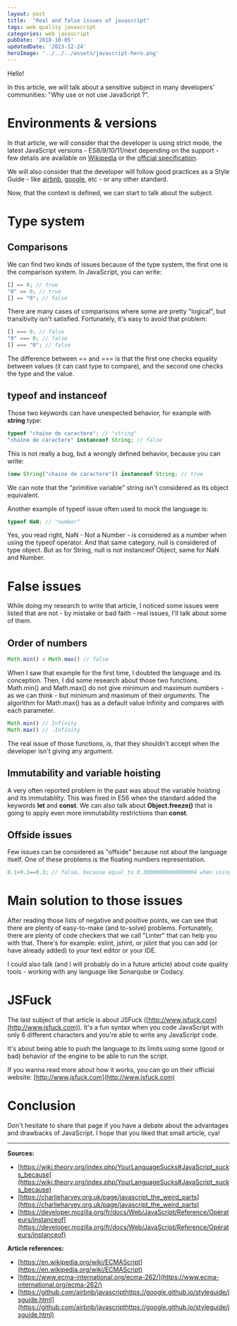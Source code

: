 ```yaml
---
layout: post
title:  "Real and false issues of javascript"
tags: web quality javascript
categories: web javascript
pubDate: '2018-10-05'
updatedDate: '2023-12-24'
heroImage: '../../../assets/javascript-hero.png'
---
```


Hello!

In this article, we will talk about a sensitive subject in many developers' communities: "Why use or not use JavaScript ?".  

# Environments & versions

In that article, we will consider that the developer is using strict mode, the latest JavaScript versions - ES8/9/10/11/next depending on the support - few details are available on [Wikipedia](https://en.wikipedia.org/wiki/ECMAScript) or the [official specification](https://www.ecma-international.org/ecma-262/).  

We will also consider that the developer will follow good practices as a Style Guide - like [airbnb](https://github.com/airbnb/javascript), [google](https://google.github.io/styleguide/jsguide.html), etc - or any other standard.  

Now, that the context is defined, we can start to talk about the subject.  

# Type system

## Comparisons

We can find two kinds of issues because of the type system, the first one is the comparison system. In JavaScript, you can write:

```js
[] == 0; // true
"0" == 0; // true
[] == "0"; // false
```

There are many cases of comparisons where some are pretty "logical", but transitivity isn't satisfied. Fortunately, it's easy to avoid that problem:

```js
[] === 0; // false
"0" === 0; // false
[] === "0"; // false
```

The difference between == and === is that the first one checks equality between values (it can cast type to compare), and the second one checks the type and the value.

## typeof and instanceof

Those two keywords can have unexpected behavior, for example with **string** type:
```js
typeof "chaine de caractere"; // "string"
"chaine de caractere" instanceof String; // false
```

This is not really a bug, but a wrongly defined behavior, because you can write:
```js
(new String("chaine de caractere")) instanceof String; // true
```

We can note that the "primitive variable" string isn't considered as its object equivalent.  

Another example of typeof issue often used to mock the language is:
```js
typeof NaN; // "number"
```

Yes, you read right, NaN - Not a Number - is considered as a number when using the typeof operator. And that same category, null is considered of type object. But as for String, null is not instanceof Object, same for NaN and Number.

# False issues

While doing my research to write that article, I noticed some issues were listed that are not - by mistake or bad faith - real issues, I'll talk about some of them. 

## Order of numbers

```js
Math.min() < Math.max() // false
```

When I saw that example for the first time, I doubted the language and its conception. Then, I did some research about those two functions. Math.min() and Math.max() do not give minimum and maximum numbers - as we can think - but minimum and maximum of their *arguments*. The algorithm for Math.max() has as a default value Infinity and compares with each parameter.

```js
Math.min() // Infinity
Math.max() // -Infinity
```

The real issue of those functions, is, that they shouldn't accept when the developer isn't giving any argument.

## Immutability and variable hoisting

A very often reported problem in the past was about the variable hoisting and its immutability. This was fixed in ES6 when the standard added the keywords **let** and **const**. We can also talk about **Object.freeze()** that is going to apply even more immutability restrictions than **const**.

## Offside issues

Few issues can be considered as "offside" because not about the language itself. One of these problems is the floating numbers representation.

```js
0.1+0.2==0.3; // false, because equal to 0.30000000000000004 when using standard float representation
```

# Main solution to those issues

After reading those lists of negative and positive points, we can see that there are plenty of easy-to-make (and to-solve) problems. Fortunately, there are plenty of code checkers that we call "Linter" that can help you with that. There's for example: eslint, jshint, or jslint that you can add (or have already added) to your text editor or your IDE.

I could also talk (and I will probably do in a future article) about code quality tools - working with any language like Sonarqube or Codacy.

# JSFuck

The last subject of that article is about JSFuck ([http://www.jsfuck.com](http://www.jsfuck.com)). It's a fun syntax when you code JavaScript with only 6 different characters and you're able to write any JavaScript code.  

It's about being able to push the language to its limits using some (good or bad) behavior of the engine to be able to run the script.

If you wanna read more about how it works, you can go on their official website: [http://www.jsfuck.com](http://www.jsfuck.com)

# Conclusion

Don't hesitate to share that page if you have a debate about the advantages and drawbacks of JavaScript. I hope that you liked that small article, cya!

---

**Sources:**  
- [https://wiki.theory.org/index.php/YourLanguageSucks#JavaScript_sucks_because](https://wiki.theory.org/index.php/YourLanguageSucks#JavaScript_sucks_because)
- [https://charlieharvey.org.uk/page/javascript_the_weird_parts](https://charlieharvey.org.uk/page/javascript_the_weird_parts)
- [https://developer.mozilla.org/fr/docs/Web/JavaScript/Reference/Opérateurs/instanceof](https://developer.mozilla.org/fr/docs/Web/JavaScript/Reference/Opérateurs/instanceof)

**Article references:**  
- [https://en.wikipedia.org/wiki/ECMAScript](https://en.wikipedia.org/wiki/ECMAScript)
- [https://www.ecma-international.org/ecma-262/](https://www.ecma-international.org/ecma-262/)
- [https://github.com/airbnb/javascripthttps://google.github.io/styleguide/jsguide.html](https://github.com/airbnb/javascripthttps://google.github.io/styleguide/jsguide.html)